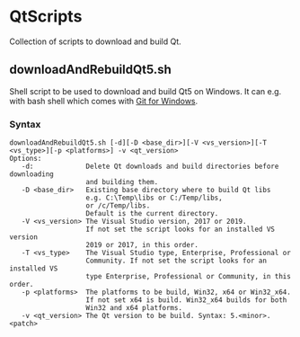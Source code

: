 # QtScripts

Collection of scripts to download and build Qt.

## downloadAndRebuildQt5.sh

Shell script to be used to download and build Qt5 on Windows. It can e.g. with bash shell which comes with [Git for Windows](https://git-scm.com/download/win).

### Syntax
```
downloadAndRebuildQt5.sh [-d][-D <base_dir>][-V <vs_version>][-T <vs_type>][-p <platforms>] -v <qt_version>
Options:
   -d:             Delete Qt downloads and build directories before downloading
                   and building them.
   -D <base_dir>   Existing base directory where to build Qt libs
                   e.g. C:\Temp\libs or C:/Temp/libs,
                   or /c/Temp/libs.
                   Default is the current directory.
   -V <vs_version> The Visual Studio version, 2017 or 2019.
                   If not set the script looks for an installed VS version
                   2019 or 2017, in this order.
   -T <vs_type>    The Visual Studio type, Enterprise, Professional or
                   Community. If not set the script looks for an installed VS
                   type Enterprise, Professional or Community, in this order.
   -p <platforms>  The platforms to be build, Win32, x64 or Win32_x64.
                   If not set x64 is build. Win32_x64 builds for both
                   Win32 and x64 platforms.
   -v <qt_version> The Qt version to be build. Syntax: 5.<minor>.<patch>
```
